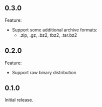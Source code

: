 ## 0.3.0

Feature:

- Support some additional archive formats:
  - .zip, .gz, .bz2, tbz2, .tar.bz2

## 0.2.0

Feature:

- Support raw binary distribution

## 0.1.0

Initial release.
